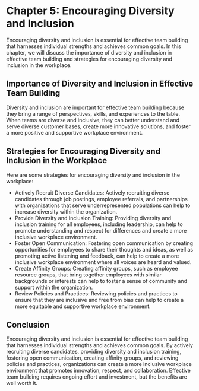 Chapter 5: Encouraging Diversity and Inclusion
==============================================

Encouraging diversity and inclusion is essential for effective team building that harnesses individual strengths and achieves common goals. In this chapter, we will discuss the importance of diversity and inclusion in effective team building and strategies for encouraging diversity and inclusion in the workplace.

Importance of Diversity and Inclusion in Effective Team Building
----------------------------------------------------------------

Diversity and inclusion are important for effective team building because they bring a range of perspectives, skills, and experiences to the table. When teams are diverse and inclusive, they can better understand and serve diverse customer bases, create more innovative solutions, and foster a more positive and supportive workplace environment.

Strategies for Encouraging Diversity and Inclusion in the Workplace
-------------------------------------------------------------------

Here are some strategies for encouraging diversity and inclusion in the workplace:

* Actively Recruit Diverse Candidates: Actively recruiting diverse candidates through job postings, employee referrals, and partnerships with organizations that serve underrepresented populations can help to increase diversity within the organization.
* Provide Diversity and Inclusion Training: Providing diversity and inclusion training for all employees, including leadership, can help to promote understanding and respect for differences and create a more inclusive workplace environment.
* Foster Open Communication: Fostering open communication by creating opportunities for employees to share their thoughts and ideas, as well as promoting active listening and feedback, can help to create a more inclusive workplace environment where all voices are heard and valued.
* Create Affinity Groups: Creating affinity groups, such as employee resource groups, that bring together employees with similar backgrounds or interests can help to foster a sense of community and support within the organization.
* Review Policies and Practices: Reviewing policies and practices to ensure that they are inclusive and free from bias can help to create a more equitable and supportive workplace environment.

Conclusion
----------

Encouraging diversity and inclusion is essential for effective team building that harnesses individual strengths and achieves common goals. By actively recruiting diverse candidates, providing diversity and inclusion training, fostering open communication, creating affinity groups, and reviewing policies and practices, organizations can create a more inclusive workplace environment that promotes innovation, respect, and collaboration. Effective team building requires ongoing effort and investment, but the benefits are well worth it.
